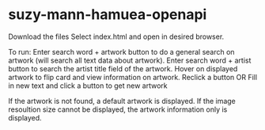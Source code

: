 # suzy-mann-hamuea-openapi
Download the files
Select index.html and open in desired browser.

To run:
Enter search word + artwork button to do a general search on artwork (will search all text data about artwork).
Enter search word + artist button to search the artist title field of the artwork.
Hover on displayed artwork to flip card and view information on artwork.
Reclick a button OR Fill in new text and click a button to get new artwork

If the artwork is not found, a default artwork is displayed.
If the image resoultion size cannot be displayed, the artwork information only is displayed.